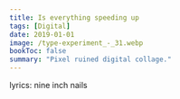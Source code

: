 ```yaml
---
title: Is everything speeding up
tags: [Digital]
date: 2019-01-01
image: /type-experiment_-_31.webp
bookToc: false
summary: "Pixel ruined digital collage."
---
```



lyrics: nine inch nails